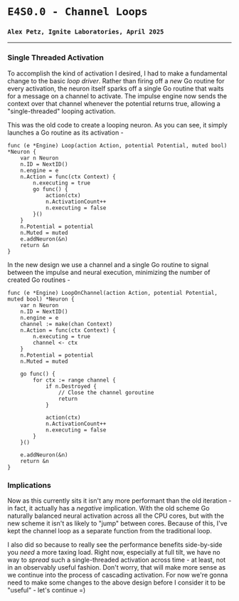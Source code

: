 # `E4S0.0 - Channel Loops`
### `Alex Petz, Ignite Laboratories, April 2025`

---

### Single Threaded Activation
To accomplish the kind of activation I desired, I had to make a fundamental change to the basic
_loop driver_.  Rather than firing off a _new_ Go routine for every activation, the neuron
itself sparks off a single Go routine that waits for a message on a channel to activate.  The
impulse engine now sends the context over that channel whenever the potential returns true, 
allowing a "single-threaded" looping activation.

This was the old code to create a looping neuron.  As you can see, it simply launches
a Go routine as its activation -

    func (e *Engine) Loop(action Action, potential Potential, muted bool) *Neuron {
        var n Neuron
        n.ID = NextID()
        n.engine = e
        n.Action = func(ctx Context) {
            n.executing = true
            go func() {
                action(ctx)
			    n.ActivationCount++
                n.executing = false
            }()
        }
        n.Potential = potential
        n.Muted = muted
        e.addNeuron(&n)
        return &n
    }

In the new design we use a channel and a single Go routine to signal between the impulse
and neural execution, minimizing the number of created Go routines - 

    func (e *Engine) LoopOnChannel(action Action, potential Potential, muted bool) *Neuron {
        var n Neuron
        n.ID = NextID()
        n.engine = e
        channel := make(chan Context)
        n.Action = func(ctx Context) {
            n.executing = true
            channel <- ctx
        }
        n.Potential = potential
        n.Muted = muted
    
        go func() {
            for ctx := range channel {
                if n.Destroyed {
                    // Close the channel goroutine
                    return
                }
    
                action(ctx)
			    n.ActivationCount++
                n.executing = false
            }
        }()
    
        e.addNeuron(&n)
        return &n
    }

### Implications
Now as this currently sits it isn't any more performant than the old iteration - in fact, it actually
has a _negative_ implication.  With the old scheme Go naturally balanced neural activation across
all the CPU cores, but with the new scheme it isn't as likely to "jump" between cores.  Because of this,
I've kept the channel loop as a separate function from the traditional loop.

I also did so because to really see the performance benefits side-by-side you _need_ a more taxing load.
Right now, especially at full tilt, we have no way to _spread_ such a single-threaded activation across
time - at least, not in an observably useful fashion.  Don't worry, that will make more sense as we
continue into the process of cascading activation.  For now we're gonna need to make some changes to the 
above design before I consider it to be "useful" - let's continue =)